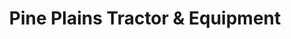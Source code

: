 ---
title: "Pine Plains Tractor & Equipment"
url: /pine-plains/pine-plains-tractor-and-equipment/
shop: car
---